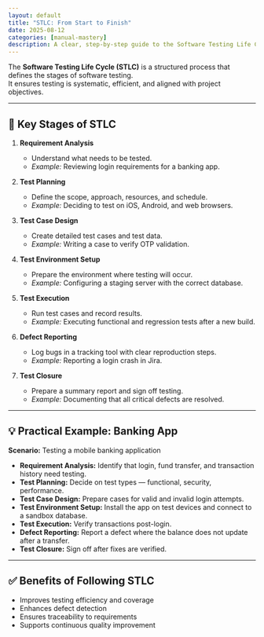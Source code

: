 ```yaml
---
layout: default
title: "STLC: From Start to Finish"
date: 2025-08-12
categories: [manual-mastery]
description: A clear, step-by-step guide to the Software Testing Life Cycle, illustrated with a real-world example.
---
```


The **Software Testing Life Cycle (STLC)** is a structured process that defines the stages of software testing.  
It ensures testing is systematic, efficient, and aligned with project objectives.

---

## 📌 Key Stages of STLC

1. **Requirement Analysis**
   - Understand what needs to be tested.
   - *Example:* Reviewing login requirements for a banking app.

2. **Test Planning**
   - Define the scope, approach, resources, and schedule.
   - *Example:* Deciding to test on iOS, Android, and web browsers.

3. **Test Case Design**
   - Create detailed test cases and test data.
   - *Example:* Writing a case to verify OTP validation.

4. **Test Environment Setup**
   - Prepare the environment where testing will occur.
   - *Example:* Configuring a staging server with the correct database.

5. **Test Execution**
   - Run test cases and record results.
   - *Example:* Executing functional and regression tests after a new build.

6. **Defect Reporting**
   - Log bugs in a tracking tool with clear reproduction steps.
   - *Example:* Reporting a login crash in Jira.

7. **Test Closure**
   - Prepare a summary report and sign off testing.
   - *Example:* Documenting that all critical defects are resolved.

---

## 💡 Practical Example: Banking App

**Scenario:** Testing a mobile banking application  
- **Requirement Analysis:** Identify that login, fund transfer, and transaction history need testing.  
- **Test Planning:** Decide on test types — functional, security, performance.  
- **Test Case Design:** Prepare cases for valid and invalid login attempts.  
- **Test Environment Setup:** Install the app on test devices and connect to a sandbox database.  
- **Test Execution:** Verify transactions post-login.  
- **Defect Reporting:** Report a defect where the balance does not update after a transfer.  
- **Test Closure:** Sign off after fixes are verified.

---

## ✅ Benefits of Following STLC
- Improves testing efficiency and coverage  
- Enhances defect detection  
- Ensures traceability to requirements  
- Supports continuous quality improvement
